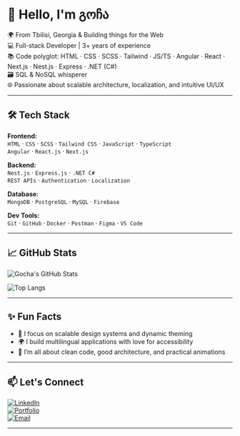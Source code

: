 # 👋 Hello, I'm გოჩა

🌍 From Tbilisi, Georgia & Building things for the Web  
💻 Full-stack Developer | 3+ years of experience  
📚 Code polyglot: HTML · CSS · SCSS · Tailwind · JS/TS · Angular · React · Next.js · Nest.js · Express · .NET (C#)  
🗃️ SQL & NoSQL whisperer  
🌐 Passionate about scalable architecture, localization, and intuitive UI/UX  

---

## 🛠️ Tech Stack

**Frontend:**  
`HTML` · `CSS` · `SCSS` · `Tailwind CSS` · `JavaScript` · `TypeScript`  
`Angular` · `React.js` · `Next.js`  

**Backend:**  
`Nest.js` · `Express.js` · `.NET C#`  
`REST APIs` · `Authentication` · `Localization`

**Database:**  
`MongoDB` · `PostgreSQL` · `MySQL` · `Firebase`  

**Dev Tools:**  
`Git` · `GitHub` · `Docker` · `Postman` · `Figma` · `VS Code`  

---

## 📈 GitHub Stats

![Gocha's GitHub Stats](https://github-readme-stats.vercel.app/api?username=gochazautashvili&show_icons=true&theme=radical&count_private=true)

![Top Langs](https://github-readme-stats.vercel.app/api/top-langs/?username=gochazautashvili&layout=compact&theme=radical)

---

## ✨ Fun Facts

- 🎯 I focus on scalable design systems and dynamic theming  
- 🌍 I build multilingual applications with love for accessibility  
- 🧠 I’m all about clean code, good architecture, and practical animations  

---

## 📫 Let's Connect

[![LinkedIn](https://img.shields.io/badge/LinkedIn-%231877F2.svg?logo=linkedin&logoColor=white)](https://linkedin.com/in/YOUR_PROFILE)  
[![Portfolio](https://img.shields.io/badge/Portfolio-000?style=flat&logo=firefox&logoColor=white)](https://YOUR_PORTFOLIO_LINK)  
[![Email](https://img.shields.io/badge/email-D14836?style=flat&logo=gmail&logoColor=white)](mailto:YOUR_EMAIL)

---
